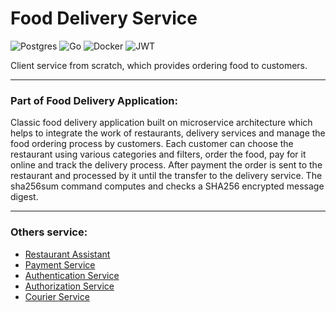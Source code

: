 # Food Delivery Service
![Postgres](https://img.shields.io/badge/postgres-%23316192.svg?style=for-the-badge&logo=postgresql&logoColor=white)
![Go](https://img.shields.io/badge/go-%2300ADD8.svg?style=for-the-badge&logo=go&logoColor=white)
![Docker](https://img.shields.io/badge/docker-%230db7ed.svg?style=for-the-badge&logo=docker&logoColor=white)
![JWT](https://img.shields.io/badge/JWT-black?style=for-the-badge&logo=JSON%20web%20tokens)

Client service from scratch, which provides ordering food to customers.

---

### Part of Food Delivery Application:

Classic food delivery application built on microservice architecture which helps to integrate the work of restaurants, delivery services and manage the food ordering process by customers. Each customer can choose the restaurant using various categories and filters, order the food, pay for it online and track the delivery process. After payment the order is sent to the restaurant and processed by it until the transfer to the delivery service.
The sha256sum command computes and checks a SHA256 encrypted message digest.

---

### Others service:

- [Restaurant Assistant](https://github.com/Denislite/restaraunt-assistant) <br>
- [Payment Service](https://github.com/Denislite/payment-service) <br>
- [Authentication Service](https://github.com/Baraulia/AUTHENTICATION_SERVICE) <br>
- [Authorization Service](https://github.com/Baraulia/AUTHORIZATION_SERVICE) <br>
- [Courier Service](https://github.com/Baraulia/COURIER_SERVICE)
